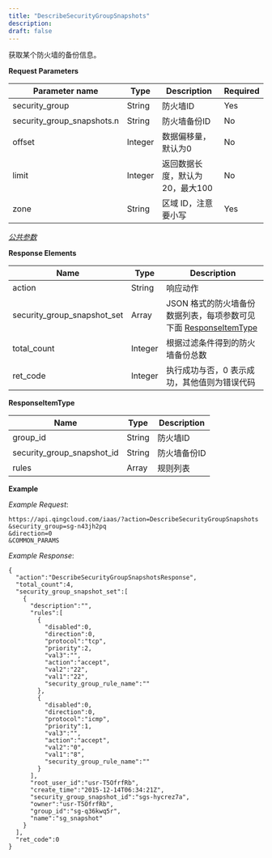 ```yaml
---
title: "DescribeSecurityGroupSnapshots"
description: 
draft: false
---
```




获取某个防火墙的备份信息。

**Request Parameters**

| Parameter name | Type | Description | Required |
| --- | --- | --- | --- |
| security_group | String | 防火墙ID | Yes |
| security_group_snapshots.n | String | 防火墙备份ID | No |
| offset | Integer | 数据偏移量，默认为0 | No |
| limit | Integer | 返回数据长度，默认为20，最大100 | No |
| zone | String | 区域 ID，注意要小写 | Yes |

[_公共参数_](../../common/parameters.html#api-common-parameters)

**Response Elements**

| Name | Type | Description |
| --- | --- | --- |
| action | String | 响应动作 |
| security_group_snapshot_set | Array | JSON 格式的防火墙备份数据列表，每项参数可见下面 [ResponseItemType](#responseitemtype) |
| total_count | Integer | 根据过滤条件得到的防火墙备份总数 |
| ret_code | Integer | 执行成功与否，0 表示成功，其他值则为错误代码 |

**ResponseItemType**

| Name | Type | Description |
| --- | --- | --- |
| group_id | String | 防火墙ID |
| security_group_snapshot_id | String | 防火墙备份ID |
| rules | Array | 规则列表 |

**Example**

_Example Request_:

```
https://api.qingcloud.com/iaas/?action=DescribeSecurityGroupSnapshots
&security_group=sg-n43jh2pq
&direction=0
&COMMON_PARAMS
```

_Example Response_:

```
{
  "action":"DescribeSecurityGroupSnapshotsResponse",
  "total_count":4,
  "security_group_snapshot_set":[
    {
      "description":"",
      "rules":[
        {
          "disabled":0,
          "direction":0,
          "protocol":"tcp",
          "priority":2,
          "val3":"",
          "action":"accept",
          "val2":"22",
          "val1":"22",
          "security_group_rule_name":""
        },
        {
          "disabled":0,
          "direction":0,
          "protocol":"icmp",
          "priority":1,
          "val3":"",
          "action":"accept",
          "val2":"0",
          "val1":"8",
          "security_group_rule_name":""
        }
      ],
      "root_user_id":"usr-T5OfrfRb",
      "create_time":"2015-12-14T06:34:21Z",
      "security_group_snapshot_id":"sgs-hycrez7a",
      "owner":"usr-T5OfrfRb",
      "group_id":"sg-q36kwq5r",
      "name":"sg_snapshot"
    }
  ],
  "ret_code":0
}
```
